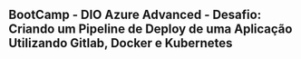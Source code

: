 <h2>
    <span> BootCamp - DIO Azure Advanced - Desafio: Criando um Pipeline de Deploy de uma Aplicação Utilizando Gitlab, Docker e Kubernetes</span>
</h2>

